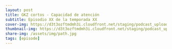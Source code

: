 ```yaml
---
layout: post
title: GKZ cortos - Capacidad de atención
subtitle: Episodio XX de la temporada XX
cover-img: https://d3t3ozftmdmh3i.cloudfront.net/staging/podcast_uploaded_episode/14743809/14743809-1691161547259-4250a11bbf06e.jpg
thumbnail-img: https://d3t3ozftmdmh3i.cloudfront.net/staging/podcast_uploaded_episode/14743809/14743809-1691161547259-4250a11bbf06e.jpg
share-img: /assets/img/path.jpg
tags: [episode]
---
```



